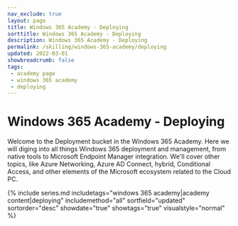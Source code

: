 ```yaml
---
nav_exclude: true
layout: page
title: Windows 365 Academy - Deploying
sorttitle: Windows 365 Academy - Deploying
description: Windows 365 Academy - Deploying
permalink: /skilling/windows-365-academy/deploying
updated: 2022-03-01
showbreadcrumb: false
tags: 
 - academy page
 - windows 365 academy
 - deploying
---
```


# Windows 365 Academy - Deploying

Welcome to the Deployment bucket in the Windows 365 Academy. Here we will diging into all things Windows 365 deployment and management, from native tools to Microsoft Endpoint Manager integration. We'll cover other topics, like Azure Networking, Azure AD Connect, hybrid, Conditional Access, and other elements of the Microsoft ecosystem related to the Cloud PC. 

{% include series.md 
    includetags="windows 365 academy|academy content|deploying" 
    includemethod="all" 
    sortfield="updated" sortorder="desc" showdate="true" showtags="true" 
    visualstyle="normal"
%}


